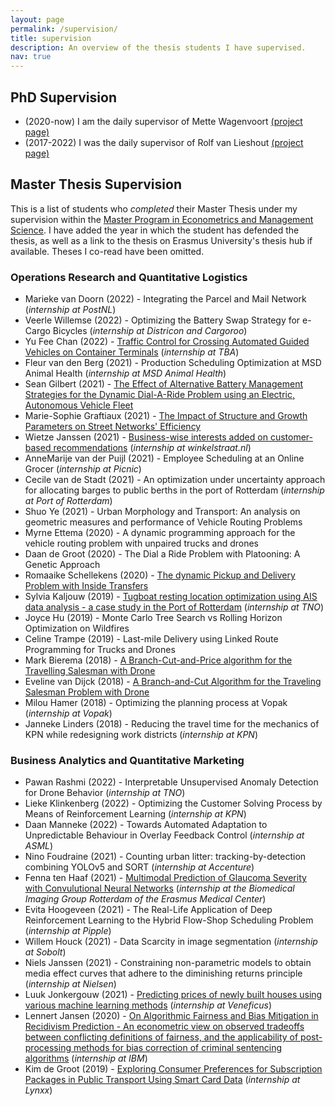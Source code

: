 ```yaml
---
layout: page
permalink: /supervision/
title: supervision
description: An overview of the thesis students I have supervised.
nav: true
---
```


## PhD Supervision

* (2020-now) I am the daily supervisor of Mette Wagenvoort [(project page)](/projects/phd_mette)
* (2017-2022) I was the daily supervisor of Rolf van Lieshout [(project page)](/projects/phd_rolf)

## Master Thesis Supervision

This is a list of students who *completed* their Master Thesis under my supervision within the [Master Program in Econometrics and Management Science](https://www.eur.nl/en/master/econometrics). I have added the year in which the student has defended the thesis, as well as a link to the thesis on Erasmus University's thesis hub if available. Theses I co-read have been omitted.

### Operations Research and Quantitative Logistics 

* Marieke van Doorn (2022) - Integrating the Parcel and Mail Network (*internship at PostNL*)
* Veerle Willemse (2022) - Optimizing the Battery Swap Strategy for e-Cargo Bicycles (*internship at Districon and Cargoroo*)
* Yu Fee Chan (2022) - [Traffic Control for Crossing Automated Guided Vehicles on Container Terminals](https://thesis.eur.nl/pub/62072) (*internship at TBA*)
* Fleur van den Berg (2021) - Production Scheduling Optimization at MSD Animal Health (*internship at MSD Animal Health*)
* Sean Gilbert (2021) - [The Effect of Alternative Battery Management Strategies for the Dynamic Dial-A-Ride Problem using an Electric, Autonomous Vehicle Fleet](https://thesis.eur.nl/pub/56877)
* Marie-Sophie Graftiaux (2021) - [The Impact of Structure and Growth Parameters on Street Networks' Efficiency](https://thesis.eur.nl/pub/56940)
* Wietze Janssen (2021) - [Business-wise interests added on customer-based recommendations](https://thesis.eur.nl/pub/56943) (*internship at winkelstraat.nl*)
* AnneMarije van der Puijl (2021) - Employee Scheduling at an Online Grocer (*internship at Picnic*)
* Cecile van de Stadt (2021) - An optimization under uncertainty approach for allocating barges to public berths in the port of Rotterdam (*internship at Port of Rotterdam*)
* Shuo Ye (2021) - Urban Morphology and Transport: An analysis on geometric measures and performance of Vehicle Routing Problems
* Myrne Ettema (2020) - A dynamic programming approach for the vehicle routing problem with unpaired trucks and drones
* Daan de Groot (2020) - The Dial a Ride Problem with Platooning: A Genetic Approach
* Romaaike Schellekens (2020) - [The dynamic Pickup and Delivery Problem with Inside Transfers](https://thesis.eur.nl/pub/52016)
* Sylvia Kaljouw (2019) - [Tugboat resting location optimization using AIS data analysis - a  case study in the Port of Rotterdam](https://thesis.eur.nl/pub/47388) (*internship at TNO*)
* Joyce Hu (2019) - Monte Carlo Tree Search vs Rolling Horizon Optimization on Wildfires
* Celine Trampe (2019) - Last-mile Delivery using Linked Route Programming for Trucks and Drones
* Mark Bierema (2018) - [A Branch-Cut-and-Price algorithm for the Travelling Salesman with Drone](https://thesis.eur.nl/pub/45932)
* Eveline van Dijck (2018) - [A Branch-and-Cut Algorithm for the Traveling Salesman Problem with Drone](https://thesis.eur.nl/pub/44107)
* Milou Hamer (2018) - Optimizing the planning process at Vopak (*internship at Vopak*)
* Janneke Linders (2018) - Reducing the travel time for the mechanics of KPN while redesigning work districts (*internship at KPN*)

### Business Analytics and Quantitative Marketing

* Pawan Rashmi (2022) - Interpretable Unsupervised Anomaly Detection for Drone Behavior (*internship at TNO*)
* Lieke Klinkenberg (2022) - Optimizing the Customer Solving Process by Means of Reinforcement Learning (*internship at KPN*)
* Daan Manneke (2022) - Towards Automated Adaptation to Unpredictable Behaviour in Overlay Feedback Control (*internship at ASML*)
* Nino Foudraine (2021) - Counting urban litter: tracking-by-detection combining YOLOv5 and SORT (*internship at Accenture*)
* Fenna ten Haaf (2021) - [Multimodal Prediction of Glaucoma Severity with Convulutional Neural Networks](https://thesis.eur.nl/pub/60887) (*internship at the Biomedical Imaging Group Rotterdam of the Erasmus Medical Center*)
* Evita Hoogeveen (2021) - The Real-Life Application of Deep Reinforcement Learning to the Hybrid Flow-Shop Scheduling Problem (*internship at Pipple*)
* Willem Houck (2021) - Data Scarcity in image segmentation (*internship at Sobolt*)
* Niels Janssen (2021) - Constraining non-parametric models to obtain media effect curves that adhere to the diminishing returns principle (*internship at Nielsen*)
* Luuk Jonkergouw (2021) - [Predicting prices of newly built houses using various machine learning methods](https://thesis.eur.nl/pub/60871) (*internship at Veneficus*)
* Lennert Jansen (2020) - [On Algorithmic Fairness and Bias Mitigation in Recidivism Prediction - An econometric view on observed tradeoffs between conflicting definitions of fairness, and the applicability of post-processing methods for bias correction of criminal sentencing algorithms](https://thesis.eur.nl/pub/51867) (*internship at IBM*)
* Kim de Groot (2019) - [Exploring Consumer Preferences for Subscription Packages in Public Transport Using Smart Card Data](https://thesis.eur.nl/pub/50603) (*internship at Lynxx*)
